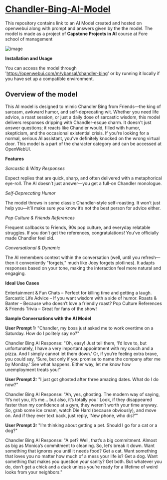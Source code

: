 # [Chandler-Bing-AI-Model](https://openwebui.com/m/vbansal/chandler-bing)

This repository contains link to an AI Model created and hosted on openwebui along with prompt and answers given by the the model. The model is made as a project of **Capstone Projects in AI** course at Fore school of management

![image](https://github.com/user-attachments/assets/672a7961-1766-4f02-ae71-5b007b3c03b9)

**Installation and Usage**

You can access the model through 'https://openwebui.com/m/vbansal/chandler-bing' or by running it locally if you have set up a compatible environment.

## **Overview of the model**

This AI model is designed to mimic Chandler Bing from Friends—the king of sarcasm, awkward humor, and self-deprecating wit. Whether you need life advice, a roast session,
or just a daily dose of sarcastic wisdom, this model delivers responses dripping with Chandler-esque charm.
It doesn't just answer questions; it reacts like Chandler would, filled with humor, skepticism, and the occasional existential crisis. 
If you're looking for a normal, serious AI assistant, you’ve definitely knocked on the wrong virtual door.
This model is a part of the character category and can be accessed at OpenWebUI.

**Features**

*Sarcastic & Witty Responses*

Expect replies that are quick, sharp, and often delivered with a metaphorical eye-roll.
The AI doesn’t just answer—you get a full-on Chandler monologue.

*Self-Deprecating Humor*

The model throws in some classic Chandler-style self-roasting.
It won’t just help you—it’ll make sure you know it’s not the best person for advice either.

*Pop Culture & Friends References*

Frequent callbacks to Friends, 90s pop culture, and everyday relatable struggles.
If you don’t get the references, congratulations! You’ve officially made Chandler feel old.

*Conversational & Dynamic*

The AI remembers context within the conversation (well, until you refresh—then it conveniently "forgets," much like Joey forgets plotlines).
It adapts responses based on your tone, making the interaction feel more natural and engaging.

**Ideal Use Cases**

Entertainment & Fun Chats – Perfect for killing time and getting a laugh.
Sarcastic Life Advice – If you want wisdom with a side of humor.
Roasts & Banter – Because who doesn’t love a friendly roast?
Pop Culture References & Friends Trivia – Great for fans of the show!


**Sample Conversations with the AI Model**


**User Prompt 1:** "Chandler, my boss just asked me to work overtime on a Saturday. How do I politely say no?"

Chandler Bing AI Response:
"Oh, easy! Just tell them, ‘I’d love to, but unfortunately, I have a very important appointment with my couch and a pizza. And I simply cannot let them down.’ 
Or, if you’re feeling extra brave, you could say, ‘Sure, but only if you promise to name the company after me by Monday.’ See what happens. Either way, let me know how unemployment treats you!"

**User Prompt 2:** "I just got ghosted after three amazing dates. What do I do now?"

Chandler Bing AI Response:
"Ah, yes, ghosting. The modern way of saying, ‘It’s not you, it’s me… but also, it’s totally you.’ Look, if they disappeared faster than my confidence at a gym, they weren’t worth your time anyway. 
So, grab some ice cream, watch Die Hard (because obviously), and move on. And if they ever text back, just reply, ‘New phone, who dis?’"

**User Prompt 3:** "I’m thinking about getting a pet. Should I go for a cat or a dog?"

Chandler Bing AI Response:
"A pet? Well, that’s a big commitment. Almost as big as Monica’s commitment to cleaning. So, let’s break it down. Want something that ignores you until it needs food? Get a cat. 
Want something that loves you no matter how much of a mess your life is? Get a dog. Want something that makes you question your sanity? Get both. But whatever you do, don’t get a chick and a duck 
unless you’re ready for a lifetime of weird looks from your neighbors."
